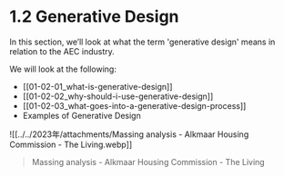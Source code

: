 # 1.2 Generative Design

In this section, we’ll look at what the term 'generative design' means in relation to the AEC industry.

We will look at the following:

- [[01-02-01_what-is-generative-design]]
- [[01-02-02_why-should-i-use-generative-design]]
- [[01-02-03_what-goes-into-a-generative-design-process]]
- Examples of Generative Design

![[../../2023年/attachments/Massing analysis - Alkmaar Housing Commission - The Living.webp]]

> Massing analysis - Alkmaar Housing Commission - The Living
